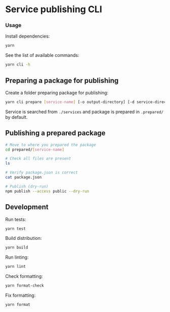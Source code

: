 # Service publishing CLI

### Usage

Install dependencies:

```bash
yarn
```

See the list of available commands:

```bash
yarn cli -h
```

## Preparing a package for publishing

Create a folder preparing package for publishing:

```bash
yarn cli prepare [service-name] [-o output-directory] [-d service-directory]
```

Service is searched from `./services` and package is prepared in `.prepared/` by default.

## Publishing a prepared package

```bash
# Move to where you prepared the package
cd prepared/[service-name]

# Check all files are present
ls

# Verify package.json is correct
cat package.json

# Publish (dry-run)
npm publish --access public --dry-run
```

## Development

Run tests:

```bash
yarn test
```

Build distribution:

```bash
yarn build
```

Run linting:

```bash
yarn lint
```

Check formatting:

```bash
yarn format-check
```

Fix formatting:

```bash
yarn format
```
